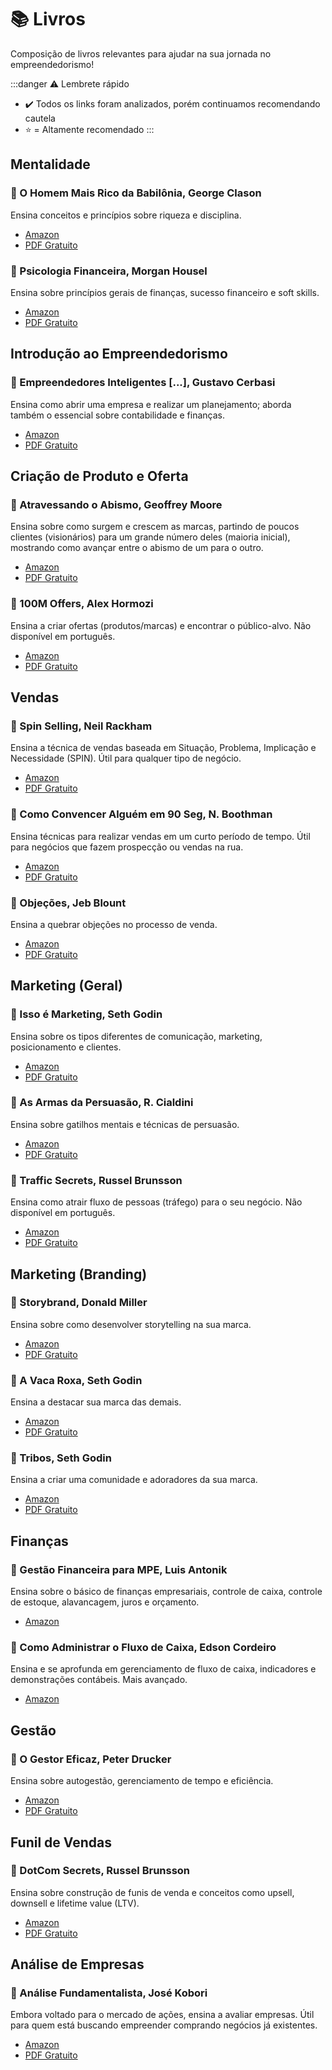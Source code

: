 # 📚 Livros

Composição de livros relevantes para ajudar na sua jornada no empreendedorismo!

:::danger ⚠️ Lembrete rápido

- ✔️ Todos os links foram analizados, porém continuamos recomendando cautela
- ⭐ = Altamente recomendado
  :::

## Mentalidade

### 🔗 O Homem Mais Rico da Babilônia, George Clason
Ensina conceitos e princípios sobre riqueza e disciplina.
 - [Amazon](https://amzn.to/3Lq5rpj)
 - [PDF Gratuito](https://www.eusoubud.com.br/wp-content/uploads/2021/07/O-Homem-Mais-Rico-da-Babilonia-George-S.-Clason.pdf)

### 🔗 Psicologia Financeira, Morgan Housel
Ensina sobre princípios gerais de finanças, sucesso financeiro e soft skills.
 - [Amazon](https://amzn.to/4cy7wuK)
 - [PDF Gratuito](https://annas-archive.org/md5/819f96dd63accb9606d074a6c887e653)

## Introdução ao Empreendedorismo

### 🔗 Empreendedores Inteligentes [...], Gustavo Cerbasi
Ensina como abrir uma empresa e realizar um planejamento; aborda também o essencial sobre contabilidade e finanças.
 - [Amazon](https://amzn.to/4eGUw7Z)
 - [PDF Gratuito](https://img.travessa.com.br/capitulo/SEXTANTE/EMPREENDEDORES_INTELIGENTES_ENRIQUECEM_MAIS_INTELIGENCIA_FINANCEIRA_PARA_QUEM_JA_TEM_OU_QUER_COMECAR_O_PROPRIO_NEGOCIO-9788543104126.pdf)

## Criação de Produto e Oferta

### 🔗 Atravessando o Abismo, Geoffrey Moore
Ensina sobre como surgem e crescem as marcas, partindo de poucos clientes (visionários) para um grande número deles (maioria inicial), mostrando como avançar entre o abismo de um para o outro.
 - [Amazon](https://amzn.to/4eKQXgR)
 - [PDF Gratuito](https://trechos.org/wp-content/uploads/2021/02/Livro-Atravessando-O-Abismo-por-Geoffrey-A.-Moore-1.pdf)

### 🔗 100M Offers, Alex Hormozi
Ensina a criar ofertas (produtos/marcas) e encontrar o público-alvo. Não disponível em português.
 - [Amazon](https://amzn.to/4ckRDb7)
 - [PDF Gratuito](https://archive.org/details/100m-offers)

## Vendas

### 🔗 Spin Selling, Neil Rackham
Ensina a técnica de vendas baseada em Situação, Problema, Implicação e Necessidade (SPIN). Útil para qualquer tipo de negócio.
 - [Amazon](https://amzn.to/4eDpduN)
 - [PDF Gratuito](https://annas-archive.org/md5/afd780bee090274d7e9eb031e007f59b)

### 🔗 Como Convencer Alguém em 90 Seg, N. Boothman
Ensina técnicas para realizar vendas em um curto período de tempo. Útil para negócios que fazem prospecção ou vendas na rua.
 - [Amazon](https://amzn.to/4bk5bCA)
 - [PDF Gratuito](https://annas-archive.org/md5/438e500f26c7c096c52c0b433ceb219e)

### 🔗 Objeções, Jeb Blount
Ensina a quebrar objeções no processo de venda.
 - [Amazon](https://amzn.to/3L1YquB)
 - [PDF Gratuito](https://annas-archive.org/md5/4982a329eaa929b467090a1942276daa)

## Marketing (Geral)

### 🔗 Isso é Marketing, Seth Godin
Ensina sobre os tipos diferentes de comunicação, marketing, posicionamento e clientes.
 - [Amazon](https://amzn.to/4bvx5eN)
 - [PDF Gratuito](https://annas-archive.org/md5/5409fa89e86674e677ee6297055f573d)

### 🔗 As Armas da Persuasão, R. Cialdini
Ensina sobre gatilhos mentais e técnicas de persuasão.
 - [Amazon](https://amzn.to/3zrY2TG)
 - [PDF Gratuito](https://annas-archive.org/md5/48aab521297fb9b4f73d0ebcf6f2a1ab)

### 🔗 Traffic Secrets, Russel Brunsson
Ensina como atrair fluxo de pessoas (tráfego) para o seu negócio. Não disponível em português.
 - [Amazon](https://amzn.to/4coBEZG)
 - [PDF Gratuito](https://annas-archive.org/md5/e0d5071f27e419e476062385c24f04b7)

## Marketing (Branding)

### 🔗 Storybrand, Donald Miller
Ensina sobre como desenvolver storytelling na sua marca.
 - [Amazon](https://amzn.to/4cGsE22)
 - [PDF Gratuito](https://annas-archive.org/md5/37b9310db58c48b48c434a7f97fe24a4)

### 🔗 A Vaca Roxa, Seth Godin
Ensina a destacar sua marca das demais.
 - [Amazon](https://amzn.to/3RPoIUJ)
 - [PDF Gratuito](https://annas-archive.org/md5/2c25b606b3dc6dddb1b3aaaf28052299)

### 🔗 Tribos, Seth Godin
Ensina a criar uma comunidade e adoradores da sua marca.
 - [Amazon](https://amzn.to/4bxSMv6)
 - [PDF Gratuito](https://annas-archive.org/md5/405e119eee8ca0c4fd803c507c760480)

## Finanças

### 🔗 Gestão Financeira para MPE, Luis Antonik
Ensina sobre o básico de finanças empresariais, controle de caixa, controle de estoque, alavancagem, juros e orçamento.
 - [Amazon](https://amzn.to/3W2UDmQ)

### 🔗 Como Administrar o Fluxo de Caixa, Edson Cordeiro
Ensina e se aprofunda em gerenciamento de fluxo de caixa, indicadores e demonstrações contábeis. Mais avançado.
 - [Amazon](https://amzn.to/3xMvzan)

## Gestão

### 🔗 O Gestor Eficaz, Peter Drucker
Ensina sobre autogestão, gerenciamento de tempo e eficiência.
 - [Amazon](https://amzn.to/3L3uWfA)
 - [PDF Gratuito](https://annas-archive.org/md5/d8708cd2088190bc9e8337c0e0ae5037)

## Funil de Vendas

### 🔗 DotCom Secrets, Russel Brunsson
Ensina sobre construção de funis de venda e conceitos como upsell, downsell e lifetime value (LTV).
 - [Amazon](https://amzn.to/4eM7mSa)
 - [PDF Gratuito](https://annas-archive.org/md5/b904d3b6d4c460340eba8ad9e2b35253)

## Análise de Empresas

### 🔗 Análise Fundamentalista, José Kobori
Embora voltado para o mercado de ações, ensina a avaliar empresas. Útil para quem está buscando empreender comprando negócios já existentes.
 - [Amazon](https://amzn.to/3L6k295)
 - [PDF Gratuito](https://annas-archive.org/md5/5c12d7f6a76b72dcabb0513cb1bc4790)